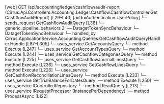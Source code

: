 [web] GET /api/accounting/ledger/cashflow/audit-report  (Cirrus.Api.Controllers.Accounting.Ledger.Cashflow.CashflowController.GetCashflowAuditReport)  [L29–L40] [auth=Authentication.UserPolicy]
  └─ sends_request GetCashflowAuditQuery [L38]
    └─ generic_pipeline_behaviors 2
      └─ DatagetTokenSyncBehaviour
      └─ DatagetTokenSyncBehaviour
    └─ handled_by Cirrus.ApplicationService.Accounting.Queries.GetCashflowAuditQueryHandler.Handle [L87–L305]
      └─ uses_service GetAccountsQuery
        └─ method Execute [L247]
      └─ uses_service GetAccountTypesQuery
        └─ method Execute [L244]
      └─ uses_service GetCashflowCategoriesQuery
        └─ method Execute [L225]
      └─ uses_service GetCashflowJournalLinesQuery
        └─ method Execute [L236]
      └─ uses_service GetCashflowLinesQuery
        └─ method Execute [L226]
      └─ uses_service GetCashflowReconciliationLinesQuery
        └─ method Execute [L233]
      └─ uses_service GetTrialBalanceForDatesQuery
        └─ method Execute [L250]
      └─ uses_service IControlledRepository<Dataset>
        └─ method ReadQuery [L213]
      └─ uses_service IRequestProcessor (InstancePerDependency)
        └─ method ProcessAsync [L122]


